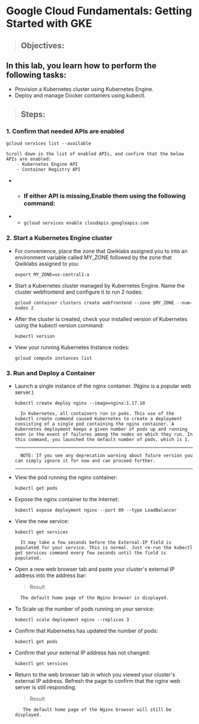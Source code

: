 # Google Cloud Fundamentals: Getting Started with GKE

> ## Objectives:
## In this lab, you learn how to perform the following tasks:
- Provision a Kubernetes cluster using Kubernetes Engine.
- Deploy and manage Docker containers using kubectl.

> ## Steps:

### 1. Confirm that needed APIs are enabled
`gcloud services list --available`

    Scroll down in the list of enabled APIs, and confirm that the below APIs are enabled:
        - Kubernetes Engine API
        - Container Registry API

-  - ### If either API is missing,Enable them using the following command:
- -    `gcloud services enable cloudapis.googleapis.com`
        


### 2. Start a Kubernetes Engine cluster

- For convenience, place the zone that Qwiklabs assigned you to into an environment variable called MY_ZONE followed by the zone that Qwiklabs assigned to you:

    `export MY_ZONE=us-central1-a`

- Start a Kubernetes cluster managed by Kubernetes Engine. Name the cluster webfrontend and configure it to run 2 nodes:

    `gcloud container clusters create webfrontend --zone $MY_ZONE --num-nodes 2`

- After the cluster is created, check your installed version of Kubernetes using the kubectl version command:

    `kubectl version`
- View your running Kubernetes Instance nodes:

    `gcloud compute instances list`

### 3. Run and Deploy a Container

- Launch a single instance of the nginx container. (Nginx is a popular web server.)

    `kubectl create deploy nginx --image=nginx:1.17.10`

        In Kubernetes, all containers run in pods. This use of the kubectl create command caused Kubernetes to create a deployment consisting of a single pod containing the nginx container. A Kubernetes deployment keeps a given number of pods up and running even in the event of failures among the nodes on which they run. In this command, you launched the default number of pods, which is 1.

     ___
        NOTE: If you see any deprecation warning about future version you can simply ignore it for now and can proceed further.
     ___
- View the pod running the nginx container:

    `kubectl get pods`

- Expose the nginx container to the Internet:

    `kubectl expose deployment nginx --port 80 --type LoadBalancer`

- View the new service:

    `kubectl get services`

        It may take a few seconds before the External-IP field is populated for your service. This is normal. Just re-run the kubectl get services command every few seconds until the field is populated.

- Open a new web browser tab and paste your cluster's external IP address into the address bar:

    > Result

        The default home page of the Nginx browser is displayed.

- To Scale up the number of pods running on your service:

    `kubectl scale deployment nginx --replicas 3`

- Confirm that Kubernetes has updated the number of pods:
    
    `kubectl get pods`

- Confirm that your external IP address has not changed:
    
    `kubectl get services`

- Return to the web browser tab in which you viewed your cluster's external IP address. Refresh the page to confirm that the nginx web server is still responding.
    >Result

         The default home page of the Nginx browser will still be displayed.



